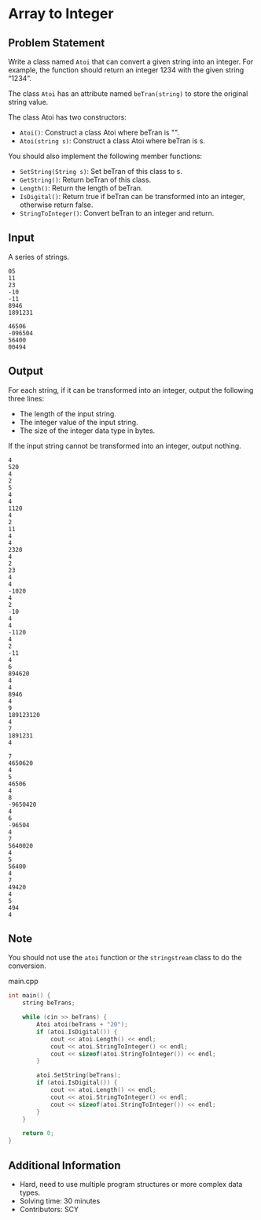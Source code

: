 # Array to Integer

## Problem Statement
Write a class named `Atoi` that can convert a given string into an integer. For example, the function should return an integer 1234 with the given string “1234”.

The class `Atoi` has an attribute named `beTran(string)` to store the original string value.

The class Atoi has two constructors:
* `Atoi()`: Construct a class Atoi where beTran is "". 
* `Atoi(string s)`: Construct a class Atoi where beTran is s.

You should also implement the following member functions:
* `SetString(String s)`: Set beTran of this class to s.
* `GetString()`: Return beTran of this class.
* `Length()`: Return the length of beTran.
* `IsDigital()`: Return true if beTran can be transformed into an integer, otherwise return false.
* `StringToInteger()`: Convert beTran to an integer and return.



## Input
A series of strings.
```
05
11
23
-10
-11
8946
1891231
```
```
46506
-096504
56400
00494
```

## Output
For each string, if it can be transformed into an integer, output the following three lines:
* The length of the input string.
* The integer value of the input string.
* The size of the integer data type in bytes.

If the input string cannot be transformed into an integer, output nothing.
```
4
520
4
2
5
4
4
1120
4
2
11
4
4
2320
4
2
23
4
4
-1020
4
2
-10
4
4
-1120
4
2
-11
4
6
894620
4
4
8946
4
9
189123120
4
7
1891231
4
```
```
7
4650620
4
5
46506
4
8
-9650420
4
6
-96504
4
7
5640020
4
5
56400
4
7
49420
4
5
494
4
```

## Note
You should not use the `atoi` function or the `stringstream` class to do the conversion.

main.cpp
```cpp
int main() {
	string beTrans;

	while (cin >> beTrans) {
		Atoi atoi(beTrans + "20");
		if (atoi.IsDigital()) {
			cout << atoi.Length() << endl;
			cout << atoi.StringToInteger() << endl;
			cout << sizeof(atoi.StringToInteger()) << endl;
		}

		atoi.SetString(beTrans);
		if (atoi.IsDigital()) {
			cout << atoi.Length() << endl;
			cout << atoi.StringToInteger() << endl;
			cout << sizeof(atoi.StringToInteger()) << endl;
		}
	}

	return 0;
}
```

## Additional Information
* Hard, need to use multiple program structures or more complex data types.
* Solving time: 30 minutes
* Contributors: SCY
